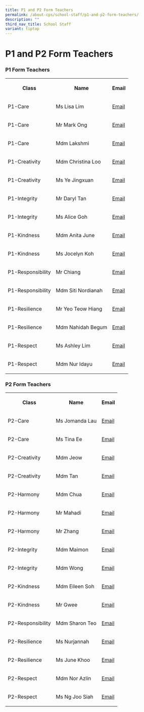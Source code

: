 ```yaml
---
title: P1 and P2 Form Teachers
permalink: /about-cps/school-staff/p1-and-p2-form-teachers/
description: ""
third_nav_title: School Staff
variant: tiptap
---
```

<h1><strong>P1 and P2 Form Teachers</strong></h1><h3>P1 Form Teachers</h3><table><tbody><tr><th rowspan="1" colspan="1"><p>Class</p></th><th rowspan="1" colspan="1"><p>Name</p></th><th rowspan="1" colspan="1"><p>Email</p></th></tr><tr><td rowspan="1" colspan="1"><p>P1-Care</p></td><td rowspan="1" colspan="1"><p>Ms Lisa Lim</p></td><td rowspan="1" colspan="1"><p><a href="mailto:lisa_a@moe.edu.sg" rel="noopener noreferrer nofollow" target="_blank">Email</a></p></td></tr><tr><td rowspan="1" colspan="1"><p>P1-Care</p></td><td rowspan="1" colspan="1"><p>Mr Mark Ong</p></td><td rowspan="1" colspan="1"><p><a href="mailto:ong_yi-wei_mark@schools.gov.sg" rel="noopener noreferrer nofollow" target="_blank">Email</a></p></td></tr><tr><td rowspan="1" colspan="1"><p>P1-Care</p></td><td rowspan="1" colspan="1"><p>Mdm Lakshmi</p></td><td rowspan="1" colspan="1"><p><a href="mailto:venkatachalam_lakshmi@moe.edu.sg" rel="noopener noreferrer nofollow" target="_blank">Email</a></p></td></tr><tr><td rowspan="1" colspan="1"><p>P1-Creativity</p></td><td rowspan="1" colspan="1"><p>Mdm Christina Loo</p></td><td rowspan="1" colspan="1"><p><a href="mailto:loo_mui_hui@moe.edu.sg" rel="noopener noreferrer nofollow" target="_blank">Email</a></p></td></tr><tr><td rowspan="1" colspan="1"><p>P1-Creativity</p></td><td rowspan="1" colspan="1"><p>Ms Ye Jingxuan</p></td><td rowspan="1" colspan="1"><p><a href="mailto:ye_jingxuan@moe.edu.sg" rel="noopener noreferrer nofollow" target="_blank">Email</a></p></td></tr><tr><td rowspan="1" colspan="1"><p>P1-Integrity</p></td><td rowspan="1" colspan="1"><p>Mr Daryl Tan</p></td><td rowspan="1" colspan="1"><p><a href="mailto:tan_jin_kern_daryl@moe.edu.sg" rel="noopener noreferrer nofollow" target="_blank">Email</a></p></td></tr><tr><td rowspan="1" colspan="1"><p>P1-Integrity</p></td><td rowspan="1" colspan="1"><p>Ms Alice Goh</p></td><td rowspan="1" colspan="1"><p><a href="mailto:goh_alice@moe.edu.sg" rel="noopener noreferrer nofollow" target="_blank">Email</a></p></td></tr><tr><td rowspan="1" colspan="1"><p>P1-Kindness</p></td><td rowspan="1" colspan="1"><p>Mdm Anita June</p></td><td rowspan="1" colspan="1"><p><a href="mailto:anita_june_purasamy@moe.edu.sg" rel="noopener noreferrer nofollow" target="_blank">Email</a></p></td></tr><tr><td rowspan="1" colspan="1"><p>P1-Kindness</p></td><td rowspan="1" colspan="1"><p>Ms Jocelyn Koh</p></td><td rowspan="1" colspan="1"><p><a href="mailto:koh_mei_xin_jocelyn@moe.edu.sg" rel="noopener noreferrer nofollow" target="_blank">Email</a></p></td></tr><tr><td rowspan="1" colspan="1"><p>P1-Responsibility</p></td><td rowspan="1" colspan="1"><p>Mr Chiang</p></td><td rowspan="1" colspan="1"><p><a href="mailto:chiang_hock_siong@moe.edu.sg" rel="noopener noreferrer nofollow" target="_blank">Email</a></p></td></tr><tr><td rowspan="1" colspan="1"><p>P1-Responsibility</p></td><td rowspan="1" colspan="1"><p>Mdm Siti Nordianah</p></td><td rowspan="1" colspan="1"><p><a href="mailto:siti_nordianah_hassan@moe.edu.sg" rel="noopener noreferrer nofollow" target="_blank">Email</a></p></td></tr><tr><td rowspan="1" colspan="1"><p>P1-Resilience</p></td><td rowspan="1" colspan="1"><p>Mr Yeo Teow Hiang</p></td><td rowspan="1" colspan="1"><p><a href="mailto:yeo_teow_hiang@moe.edu.sg" rel="noopener noreferrer nofollow" target="_blank">Email</a></p></td></tr><tr><td rowspan="1" colspan="1"><p>P1-Resilience</p></td><td rowspan="1" colspan="1"><p>Mdm Nahidah Begum</p></td><td rowspan="1" colspan="1"><p><a href="mailto:nahidah_begum_anayatullah@moe.edu.sg" rel="noopener noreferrer nofollow" target="_blank">Email</a></p></td></tr><tr><td rowspan="1" colspan="1"><p>P1-Respect</p></td><td rowspan="1" colspan="1"><p>Ms Ashley Lim</p></td><td rowspan="1" colspan="1"><p><a href="mailto:lim_li_jun_ashley@moe.edu.sg" rel="noopener noreferrer nofollow" target="_blank">Email</a></p></td></tr><tr><td rowspan="1" colspan="1"><p>P1-Respect</p></td><td rowspan="1" colspan="1"><p>Mdm Nur Idayu</p></td><td rowspan="1" colspan="1"><p><a href="mailto:nur_idayu_mohd_jamaludin@moe.edu.sg" rel="noopener noreferrer nofollow" target="_blank">Email</a></p></td></tr></tbody></table><h3>P2 Form Teachers</h3><table><tbody><tr><th rowspan="1" colspan="1"><p>Class</p></th><th rowspan="1" colspan="1"><p>Name</p></th><th rowspan="1" colspan="1"><p>Email</p></th></tr><tr><td rowspan="1" colspan="1"><p>P2-Care</p></td><td rowspan="1" colspan="1"><p>Ms Jomanda Lau</p></td><td rowspan="1" colspan="1"><p><a href="mailto:lau_zhen_hui_jomanda@moe.edu.sg" rel="noopener noreferrer nofollow" target="_blank">Email</a></p></td></tr><tr><td rowspan="1" colspan="1"><p>P2-Care</p></td><td rowspan="1" colspan="1"><p>Ms Tina Ee</p></td><td rowspan="1" colspan="1"><p><a href="mailto:ee_poh_khim_tina@moe.edu.sg" rel="noopener noreferrer nofollow" target="_blank">Email</a></p></td></tr><tr><td rowspan="1" colspan="1"><p>P2-Creativity</p></td><td rowspan="1" colspan="1"><p>Mdm Jeow</p></td><td rowspan="1" colspan="1"><p><a href="mailto:jeow_mui_hwa@moe.edu.sg" rel="noopener noreferrer nofollow" target="_blank">Email</a></p></td></tr><tr><td rowspan="1" colspan="1"><p>P2-Creativity</p></td><td rowspan="1" colspan="1"><p>Mdm Tan</p></td><td rowspan="1" colspan="1"><p><a href="mailto:tan_poh_choo_a@moe.edu.sg" rel="noopener noreferrer nofollow" target="_blank">Email</a></p></td></tr><tr><td rowspan="1" colspan="1"><p>P2-Harmony</p></td><td rowspan="1" colspan="1"><p>Mdm Chua</p></td><td rowspan="1" colspan="1"><p><a href="mailto:chua_chuu_suh@moe.edu.sg" rel="noopener noreferrer nofollow" target="_blank">Email</a></p></td></tr><tr><td rowspan="1" colspan="1"><p>P2-Harmony</p></td><td rowspan="1" colspan="1"><p>Mr Mahadi</p></td><td rowspan="1" colspan="1"><p><a href="mailto:mahadi_ramli@moe.edu.sg" rel="noopener noreferrer nofollow" target="_blank">Email</a></p></td></tr><tr><td rowspan="1" colspan="1"><p>P2-Harmony</p></td><td rowspan="1" colspan="1"><p>Mr Zhang</p></td><td rowspan="1" colspan="1"><p><a href="mailto:zhang_wang@moe.edu.sg" rel="noopener noreferrer nofollow" target="_blank">Email</a></p></td></tr><tr><td rowspan="1" colspan="1"><p>P2-Integrity</p></td><td rowspan="1" colspan="1"><p>Mdm Maimon</p></td><td rowspan="1" colspan="1"><p><a href="mailto:maimon_abdul_samad@moe.edu.sg" rel="noopener noreferrer nofollow" target="_blank">Email</a></p></td></tr><tr><td rowspan="1" colspan="1"><p>P2-Integrity</p></td><td rowspan="1" colspan="1"><p>Mdm Wong</p></td><td rowspan="1" colspan="1"><p><a href="mailto:wong_ooi_ling@moe.edu.sg" rel="noopener noreferrer nofollow" target="_blank">Email</a></p></td></tr><tr><td rowspan="1" colspan="1"><p>P2-Kindness</p></td><td rowspan="1" colspan="1"><p>Mdm Eileen Soh</p></td><td rowspan="1" colspan="1"><p><a href="mailto:eileen_soh_yee_hong@moe.edu.sg" rel="noopener noreferrer nofollow" target="_blank">Email</a></p></td></tr><tr><td rowspan="1" colspan="1"><p>P2-Kindness</p></td><td rowspan="1" colspan="1"><p>Mr Gwee</p></td><td rowspan="1" colspan="1"><p><a href="mailto:gwee_tee_ghee@moe.edu.sg" rel="noopener noreferrer nofollow" target="_blank">Email</a></p></td></tr><tr><td rowspan="1" colspan="1"><p>P2-Responsibility</p></td><td rowspan="1" colspan="1"><p>Mdm Sharon Teo</p></td><td rowspan="1" colspan="1"><p><a href="mailto:teo_teng_teng_sharon@moe.edu.sg" rel="noopener noreferrer nofollow" target="_blank">Email</a></p></td></tr><tr><td rowspan="1" colspan="1"><p>P2-Resilience</p></td><td rowspan="1" colspan="1"><p>Ms Nurjannah</p></td><td rowspan="1" colspan="1"><p><a href="mailto:nurjannah_ayub@moe.edu.sg" rel="noopener noreferrer nofollow" target="_blank">Email</a></p></td></tr><tr><td rowspan="1" colspan="1"><p>P2-Resilience</p></td><td rowspan="1" colspan="1"><p>Ms June Khoo</p></td><td rowspan="1" colspan="1"><p><a href="mailto:khoo_sai_guek_june@moe.edu.sg" rel="noopener noreferrer nofollow" target="_blank">Email</a></p></td></tr><tr><td rowspan="1" colspan="1"><p>P2-Respect</p></td><td rowspan="1" colspan="1"><p>Mdm Nor Azlin</p></td><td rowspan="1" colspan="1"><p><a href="mailto:nor_azlin_mohamed_som@moe.edu.sg" rel="noopener noreferrer nofollow" target="_blank">Email</a></p></td></tr><tr><td rowspan="1" colspan="1"><p>P2-Respect</p></td><td rowspan="1" colspan="1"><p>Ms Ng Joo Siah</p></td><td rowspan="1" colspan="1"><p><a href="mailto:ng_joo_siah@moe.edu.sg" rel="noopener noreferrer nofollow" target="_blank">Email</a></p></td></tr></tbody></table><p></p>